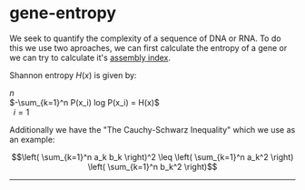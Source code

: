# gene-entropy

We seek to quantify the complexity of a sequence of DNA or RNA. To do this we use two aproaches, we can first calculate the entropy of a gene or we can try to calculate it's [assembly index](https://www.nature.com/articles/s41467-021-23258-x). 


Shannon entropy $H(x)$ is given by: 

$n$\
$-\sum_{k=1}^n P(x_i) log P(x_i) = H(x)$  \
&ensp;$i=1$




Additionally we have the "The Cauchy-Schwarz Inequality" which we use as an example:

$$\left( \sum_{k=1}^n a_k b_k \right)^2 \leq \left( \sum_{k=1}^n a_k^2 \right) \left( \sum_{k=1}^n b_k^2 \right)$$

-----------------------------
